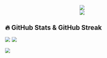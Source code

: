 <div align="center">
<img src="https://readme-typing-svg.herokuapp.com?size=50&center=true&vCenter=true&width=800&height=100&lines=Namaste%20%F0%9F%99%8F%3BPranam%20%F0%9F%99%8F%3BKhamma%20Ghani%20%F0%9F%99%8F%3BVanakkam%20%F0%9F%99%8F%3BSat%20Sri%20Akaal%20%F0%9F%99%8F%3BAssalam%20Alaikum%20%F0%9F%99%8F%3B">
<br>
<img src="https://views.whatilearened.today/views/github/abhir9/abhir9.svg?cache=remove">
</div>



<div>
<h2 id="stats">🔥 GitHub Stats & GitHub Streak</h2>
<a><img src="https://github-readme-stats.vercel.app/api?username=abhir9&show_icons=true&count_private=true&theme=react"></a>&#8198;
<a><img src="https://github-readme-streak-stats.herokuapp.com/?user=abhir9&theme=react"></a>
</div>

<br>

<img align="center" src="https://activity-graph.herokuapp.com/graph?username=abhir9&hide_border=true&area=true&point=transparent&theme=react-dark">
